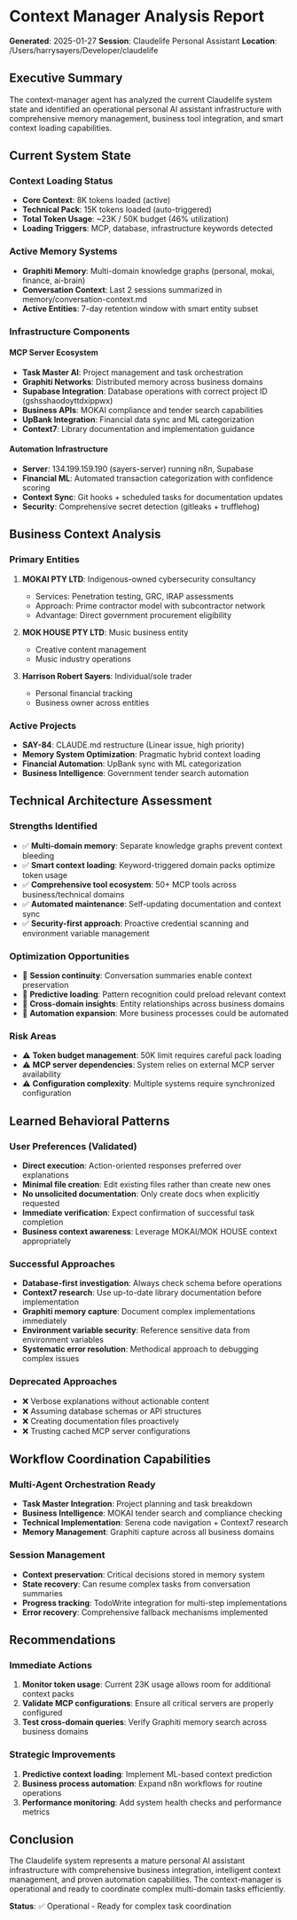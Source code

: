 # Context Manager Analysis Report

**Generated**: 2025-01-27
**Session**: Claudelife Personal Assistant
**Location**: /Users/harrysayers/Developer/claudelife

## Executive Summary

The context-manager agent has analyzed the current Claudelife system state and identified an operational personal AI assistant infrastructure with comprehensive memory management, business tool integration, and smart context loading capabilities.

## Current System State

### Context Loading Status
- **Core Context**: 8K tokens loaded (active)
- **Technical Pack**: 15K tokens loaded (auto-triggered)
- **Total Token Usage**: ~23K / 50K budget (46% utilization)
- **Loading Triggers**: MCP, database, infrastructure keywords detected

### Active Memory Systems
- **Graphiti Memory**: Multi-domain knowledge graphs (personal, mokai, finance, ai-brain)
- **Conversation Context**: Last 2 sessions summarized in memory/conversation-context.md
- **Active Entities**: 7-day retention window with smart entity subset

### Infrastructure Components

#### MCP Server Ecosystem
- **Task Master AI**: Project management and task orchestration
- **Graphiti Networks**: Distributed memory across business domains
- **Supabase Integration**: Database operations with correct project ID (gshsshaodoyttdxippwx)
- **Business APIs**: MOKAI compliance and tender search capabilities
- **UpBank Integration**: Financial data sync and ML categorization
- **Context7**: Library documentation and implementation guidance

#### Automation Infrastructure
- **Server**: 134.199.159.190 (sayers-server) running n8n, Supabase
- **Financial ML**: Automated transaction categorization with confidence scoring
- **Context Sync**: Git hooks + scheduled tasks for documentation updates
- **Security**: Comprehensive secret detection (gitleaks + trufflehog)

## Business Context Analysis

### Primary Entities
1. **MOKAI PTY LTD**: Indigenous-owned cybersecurity consultancy
   - Services: Penetration testing, GRC, IRAP assessments
   - Approach: Prime contractor model with subcontractor network
   - Advantage: Direct government procurement eligibility

2. **MOK HOUSE PTY LTD**: Music business entity
   - Creative content management
   - Music industry operations

3. **Harrison Robert Sayers**: Individual/sole trader
   - Personal financial tracking
   - Business owner across entities

### Active Projects
- **SAY-84**: CLAUDE.md restructure (Linear issue, high priority)
- **Memory System Optimization**: Pragmatic hybrid context loading
- **Financial Automation**: UpBank sync with ML categorization
- **Business Intelligence**: Government tender search automation

## Technical Architecture Assessment

### Strengths Identified
- ✅ **Multi-domain memory**: Separate knowledge graphs prevent context bleeding
- ✅ **Smart context loading**: Keyword-triggered domain packs optimize token usage
- ✅ **Comprehensive tool ecosystem**: 50+ MCP tools across business/technical domains
- ✅ **Automated maintenance**: Self-updating documentation and context sync
- ✅ **Security-first approach**: Proactive credential scanning and environment variable management

### Optimization Opportunities
- 🔄 **Session continuity**: Conversation summaries enable context preservation
- 🔄 **Predictive loading**: Pattern recognition could preload relevant context
- 🔄 **Cross-domain insights**: Entity relationships across business domains
- 🔄 **Automation expansion**: More business processes could be automated

### Risk Areas
- ⚠️ **Token budget management**: 50K limit requires careful pack loading
- ⚠️ **MCP server dependencies**: System relies on external MCP server availability
- ⚠️ **Configuration complexity**: Multiple systems require synchronized configuration

## Learned Behavioral Patterns

### User Preferences (Validated)
- **Direct execution**: Action-oriented responses preferred over explanations
- **Minimal file creation**: Edit existing files rather than create new ones
- **No unsolicited documentation**: Only create docs when explicitly requested
- **Immediate verification**: Expect confirmation of successful task completion
- **Business context awareness**: Leverage MOKAI/MOK HOUSE context appropriately

### Successful Approaches
- **Database-first investigation**: Always check schema before operations
- **Context7 research**: Use up-to-date library documentation before implementation
- **Graphiti memory capture**: Document complex implementations immediately
- **Environment variable security**: Reference sensitive data from environment variables
- **Systematic error resolution**: Methodical approach to debugging complex issues

### Deprecated Approaches
- ❌ Verbose explanations without actionable content
- ❌ Assuming database schemas or API structures
- ❌ Creating documentation files proactively
- ❌ Trusting cached MCP server configurations

## Workflow Coordination Capabilities

### Multi-Agent Orchestration Ready
- **Task Master Integration**: Project planning and task breakdown
- **Business Intelligence**: MOKAI tender search and compliance checking
- **Technical Implementation**: Serena code navigation + Context7 research
- **Memory Management**: Graphiti capture across all business domains

### Session Management
- **Context preservation**: Critical decisions stored in memory system
- **State recovery**: Can resume complex tasks from conversation summaries
- **Progress tracking**: TodoWrite integration for multi-step implementations
- **Error recovery**: Comprehensive fallback mechanisms implemented

## Recommendations

### Immediate Actions
1. **Monitor token usage**: Current 23K usage allows room for additional context packs
2. **Validate MCP configurations**: Ensure all critical servers are properly configured
3. **Test cross-domain queries**: Verify Graphiti memory search across business domains

### Strategic Improvements
1. **Predictive context loading**: Implement ML-based context prediction
2. **Business process automation**: Expand n8n workflows for routine operations
3. **Performance monitoring**: Add system health checks and performance metrics

## Conclusion

The Claudelife system represents a mature personal AI assistant infrastructure with comprehensive business integration, intelligent context management, and proven automation capabilities. The context-manager is operational and ready to coordinate complex multi-domain tasks efficiently.

**Status**: ✅ Operational - Ready for complex task coordination
